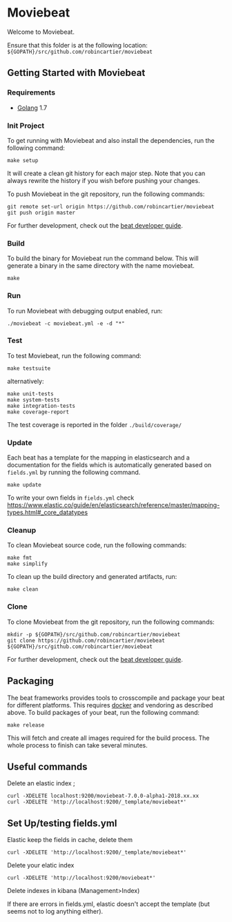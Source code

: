 # Moviebeat

Welcome to Moviebeat.

Ensure that this folder is at the following location:
`${GOPATH}/src/github.com/robincartier/moviebeat`

## Getting Started with Moviebeat

### Requirements

* [Golang](https://golang.org/dl/) 1.7

### Init Project
To get running with Moviebeat and also install the
dependencies, run the following command:

```
make setup
```

It will create a clean git history for each major step. Note that you can always rewrite the history if you wish before pushing your changes.

To push Moviebeat in the git repository, run the following commands:

```
git remote set-url origin https://github.com/robincartier/moviebeat
git push origin master
```

For further development, check out the [beat developer guide](https://www.elastic.co/guide/en/beats/libbeat/current/new-beat.html).

### Build

To build the binary for Moviebeat run the command below. This will generate a binary
in the same directory with the name moviebeat.

```
make
```


### Run

To run Moviebeat with debugging output enabled, run:

```
./moviebeat -c moviebeat.yml -e -d "*"
```


### Test

To test Moviebeat, run the following command:

```
make testsuite
```

alternatively:
```
make unit-tests
make system-tests
make integration-tests
make coverage-report
```

The test coverage is reported in the folder `./build/coverage/`

### Update

Each beat has a template for the mapping in elasticsearch and a documentation for the fields
which is automatically generated based on `fields.yml` by running the following command.

```
make update
```

To write your own fields in `fields.yml` check  https://www.elastic.co/guide/en/elasticsearch/reference/master/mapping-types.html#_core_datatypes


### Cleanup

To clean  Moviebeat source code, run the following commands:

```
make fmt
make simplify
```

To clean up the build directory and generated artifacts, run:

```
make clean
```


### Clone

To clone Moviebeat from the git repository, run the following commands:

```
mkdir -p ${GOPATH}/src/github.com/robincartier/moviebeat
git clone https://github.com/robincartier/moviebeat ${GOPATH}/src/github.com/robincartier/moviebeat
```


For further development, check out the [beat developer guide](https://www.elastic.co/guide/en/beats/libbeat/current/new-beat.html).


## Packaging

The beat frameworks provides tools to crosscompile and package your beat for different platforms. This requires [docker](https://www.docker.com/) and vendoring as described above. To build packages of your beat, run the following command:

```
make release
```

This will fetch and create all images required for the build process. The whole process to finish can take several minutes.

## Useful commands

Delete an elastic index ;
```
curl -XDELETE localhost:9200/moviebeat-7.0.0-alpha1-2018.xx.xx
curl -XDELETE 'http://localhost:9200/_template/moviebeat*'
```

## Set Up/testing fields.yml
Elastic keep the fields in cache, delete them
```
curl -XDELETE 'http://localhost:9200/_template/moviebeat*'
```

Delete your elatic index
```
curl -XDELETE 'http://localhost:9200/moviebeat*'
```

Delete indexes in kibana (Management>Index)

If there are errors in fields.yml, elastic doesn't accept the template (but seems not to log anything either).
